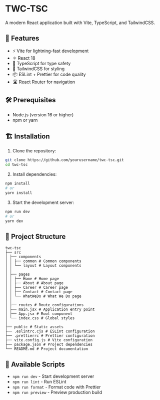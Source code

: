 # TWC-TSC

A modern React application built with Vite, TypeScript, and TailwindCSS.

## 🚀 Features

- ⚡️ Vite for lightning-fast development
- ⚛️ React 18
- 📝 TypeScript for type safety
- 🎨 TailwindCSS for styling
- 📦 ESLint + Prettier for code quality
- 🛣️ React Router for navigation

## 🛠️ Prerequisites

- Node.js (version 16 or higher)
- npm or yarn

## 🏗️ Installation

1. Clone the repository:

```bash
git clone https://github.com/yourusername/twc-tsc.git
cd twc-tsc
```

2. Install dependencies:

```bash
npm install
# or
yarn install
```

3. Start the development server:

```bash
npm run dev
# or
yarn dev
```

## 📁 Project Structure

```
twc-tsc
├── src
│ ├── components
│ │ ├── common # Common components
│ │ └── layout # Layout components
│ │
│ ├── pages
│ │ ├── Home # Home page
│ │ ├── About # About page
│ │ ├── Career # Career page
│ │ ├── Contact # Contact page
│ │ └── WhatWeDo # What We Do page
│ │
│ ├── routes # Route configurations
│ ├── main.jsx # Application entry point
│ ├── App.jsx # Root component
│ └── index.css # Global styles
│
├── public # Static assets
├── .eslintrc.cjs # ESLint configuration
├── .prettierrc # Prettier configuration
├── vite.config.js # Vite configuration
├── package.json # Project dependencies
└── README.md # Project documentation
```

## 🧪 Available Scripts

- `npm run dev` - Start development server
- `npm run lint` - Run ESLint
- `npm run format` - Format code with Prettier
- `npm run preview` - Preview production build
